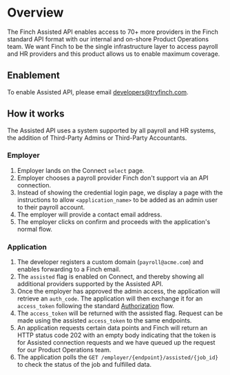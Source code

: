 # Overview

The Finch Assisted API enables access to 70+ more providers in the Finch standard API format with our internal and on-shore Product Operations team. We want Finch to be the single infrastructure layer to access payroll and HR providers and this product allows us to enable maximum coverage.


## Enablement

To enable Assisted API, please email [developers@tryfinch.com](mailto:developers@tryfinch.com).


## How it works

The Assisted API uses a system supported by all payroll and HR systems, the addition of Third-Party Admins or Third-Party Accountants.

### Employer
1. Employer lands on the Connect `select` page.
2. Employer chooses a payroll provider Finch don't support via an API connection.
3. Instead of showing the credential login page, we display a page with the instructions to allow `<application_name>` to be added as an admin user to their payroll account.
4. The employer will provide a contact email address.
5. The employer clicks on confirm and proceeds with the application's normal flow.


### Application

1. The developer registers a custom domain (`payroll@acme.com`) and enables forwarding to a Finch email.
2. The `assisted` flag is enabled on Connect, and thereby showing all additional providers supported by the Assisted API.
3. Once the employer has approved the admin access, the application will retrieve an `auth_code`. The application will then exchange it for an `access_token` following the standard [Authorization]() flow.
4. The `access_token` will be returned with the assisted flag. Request can be made using the assisted `access_token` to the same endpoints. 
5. An application requests certain data points and Finch will return an HTTP status code 202 with an empty body indicating that the token is for Assisted connection requests and we have queued up the request for our Product Operations team.
6. The application polls the `GET /employer/{endpoint}/assisted/{job_id}` to check the status of the job and fulfilled data.

